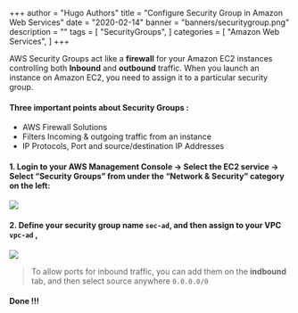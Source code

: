 +++
author = "Hugo Authors"
title = "Configure Security Group in Amazon Web Services"
date = "2020-02-14"
banner = "banners/securitygroup.png"
description = ""
tags = [
    "SecurityGroups",
]
categories = [
    "Amazon Web Services",
]
+++


<!--more-->
AWS Security Groups act like a **firewall** for your Amazon EC2 instances controlling both **Inbound** and **outbound** traffic. When you launch an instance on Amazon EC2, you need to assign it to a particular security group.

#### Three important points about Security Groups :
- AWS Firewall Solutions
- Filters Incoming & outgoing traffic from an instance
- IP Protocols, Port and source/destination IP Addresses

#### 1. Login to your AWS Management Console → Select the EC2 service → Select “Security Groups” from under the “Network & Security” category on the left:
![](/2/1.png)
#### 2. Define your security group name `sec-ad`, and then assign to your **VPC** `vpc-ad` , 

![](/2/2.png)
>To allow ports for inbound traffic, you can add them on the **indbound** tab, and then select source anywhere `0.0.0.0/0`

####  Done !!!


